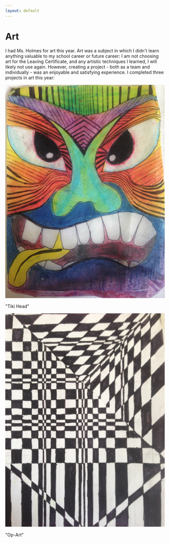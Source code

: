 ```yaml
---
layout: default
---
```

<html>
<body>
  <h1>Art</h1>
  <p>I had Ms. Holmes for art this year. Art was a subject in which I didn't learn anything valuable to my school career or future career: I am not choosing art for the Leaving Certificate, and any artistic techniques I learned, I will likely not use again. However, creating a project - both as a team and individually - was an enjoyable and satisfying experience. I completed three projects in art this year:
  </p>

<img src = "/pictures/IMG_0267.JPG"><p>"Tiki Head"</p>
<img src = "/pictures/IMG_0268.JPG"><p>"Op-Art"</p>
 
      
  
